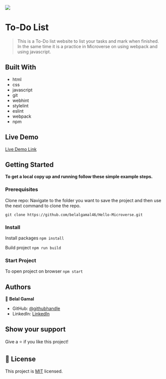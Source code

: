 ![](https://img.shields.io/badge/Microverse-blueviolet)

# To-Do List

> This is a To-Do list website to list your tasks and mark when finished. In the same time it is a practice in Microverse on using webpack and using javascript.

## Built With

- html
- css
- javascript
- git
- webhint
- stylelint
- eslint
- webpack
- npm

## Live Demo

[Live Demo Link](https://belalgamal46.github.io/to-do-list/dist/)

## Getting Started

**To get a local copy up and running follow these simple example steps.**

### Prerequisites

Clone repo:
Navigate to the folder you want to save the project and then use the next command to clone the repo.

`git clone https://github.com/belalgamal46/Hello-Microverse.git`

### Install

Install packages
`npm install`

Build project
`npm run build`

### Start Project

To open project on browser
`npm start`

## Authors

👤 **Belal Gamal**

- GitHub: [@githubhandle](https://github.com/belalgamal46)
- LinkedIn: [LinkedIn](https://www.linkedin.com/in/belal-gamal-79b8a2133/)

## Show your support

Give a ⭐️ if you like this project!

## 📝 License

This project is [MIT](./MIT.md) licensed.
